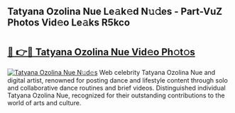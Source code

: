 ## Tatyana Ozolina Nue Le𝚊k𝚎d N𝚞𝚍es - Part-VuZ Photos Vid𝚎o Le𝚊ks R5kco

# <h2><a href="http://fb5a0b6.evod.top/?m=Tatyana+Ozolina+Nue">🔗 👉🔴 Tatyana Ozolina Nue Vid𝚎o Ph𝚘t𝚘s</a></h2>

[![Tatyana Ozolina Nue N𝚞d𝚎s](https://i.imgur.com/8V9OHl7.gif)](http://fb5a0b6.evod.top/?m=Tatyana+Ozolina+Nue)
Web celebrity Tatyana Ozolina Nue and digital artist, renowned for posting dance and lifestyle content through solo and collaborative dance routines and brief videos. Distinguished individual Tatyana Ozolina Nue, recognized for their outstanding contributions to the world of arts and culture. 
